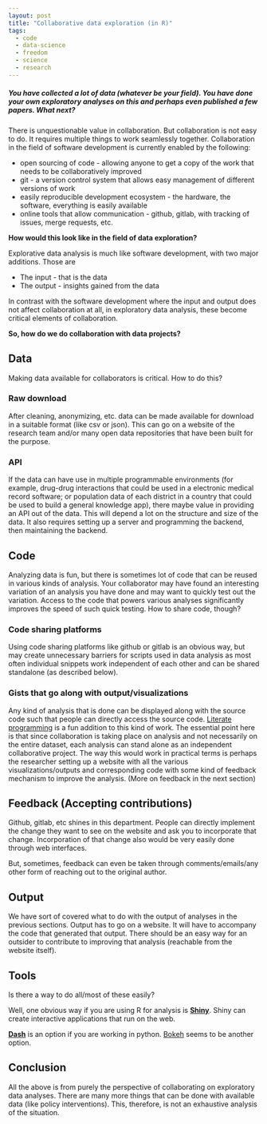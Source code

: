 ```yaml
---
layout: post
title: "Collaborative data exploration (in R)"
tags:
  - code
  - data-science
  - freedom
  - science
  - research
---
```


##### You have collected a lot of data (whatever be your field). You have done your own exploratory analyses on this and perhaps even published a few papers. What next? #####

There is unquestionable value in collaboration. But collaboration is not easy to do. It requires multiple things to work seamlessly together. Collaboration in the field of software development is currently enabled by the following:

* open sourcing of code - allowing anyone to get a copy of the work that needs to be collaboratively improved
* git - a version control system that allows easy management of different versions of work
* easily reproducible development ecosystem - the hardware, the software, everything is easily available
* online tools that allow communication - github, gitlab, with tracking of issues, merge requests, etc.

**How would this look like in the field of data exploration?**

Explorative data analysis is much like software development, with two major additions. Those are

* The input - that is the data
* The output - insights gained from the data

In contrast with the software development where the input and output does not affect collaboration at all, in exploratory data analysis, these become critical elements of collaboration.

**So, how do we do collaboration with data projects?**

## Data ##

Making data available for collaborators is critical. How to do this?

### Raw download ###

After cleaning, anonymizing, etc. data can be made available for download in a suitable format (like csv or json). This can go on a website of the research team and/or many open data repositories that have been built for the purpose.

### API ###

If the data can have use in multiple programmable environments (for example, drug-drug interactions that could be used in a electronic medical record software; or population data of each district in a country that could be used to build a general knowledge app), there maybe value in providing an API out of the data. This will depend a lot on the structure and size of the data. It also requires setting up a server and programming the backend, then maintaining the backend.

## Code ##

Analyzing data is fun, but there is sometimes lot of code that can be reused in various kinds of analysis. Your collaborator may have found an interesting variation of an analysis you have done and may want to quickly test out the variation. Access to the code that powers various analyses significantly improves the speed of such quick testing. How to share code, though?

### Code sharing platforms ###

Using code sharing platforms like github or gitlab is an obvious way, but may create unnecessary barriers for scripts used in data analysis as most often individual snippets work independent of each other and can be shared standalone (as described below).

### Gists that go along with output/visualizations ###

Any kind of analysis that is done can be displayed along with the source code such that people can directly access the source code. [Literate programming](https://remi-daigle.github.io/2017-CHONe-Data/Rmarkdown.nb.html) is a fun addition to this kind of work. The essential point here is that since collaboration is taking place on analysis and not necessarily on the entire dataset, each analysis can stand alone as an independent collaborative project. The way this would work in practical terms is perhaps the researcher setting up a website with all the various visualizations/outputs and corresponding code with some kind of feedback mechanism to improve the analysis. (More on feedback in the next section)

## Feedback (Accepting contributions) ##

Github, gitlab, etc shines in this department. People can directly implement the change they want to see on the website and ask you to incorporate that change. Incorporation of that change also would be very easily done through web interfaces.

But, sometimes, feedback can even be taken through comments/emails/any other form of reaching out to the original author.

## Output ##

We have sort of covered what to do with the output of analyses in the previous sections. Output has to go on a website. It will have to accompany the code that generated that output. There should be an easy way for an outsider to contribute to improving that analysis (reachable from the website itself).

## Tools ##

Is there a way to do all/most of these easily?

Well, one obvious way if you are using R for analysis is **[Shiny](https://shiny.rstudio.com/)**. Shiny can create interactive applications that run on the web.

**[Dash](https://dash.plot.ly/)** is an option if you are working in python. [Bokeh](https://bokeh.pydata.org/en/latest/) seems to be another option.

## Conclusion ##

All the above is from purely the perspective of collaborating on exploratory data analyses. There are many more things that can be done with available data (like policy interventions). This, therefore, is not an exhaustive analysis of the situation.

